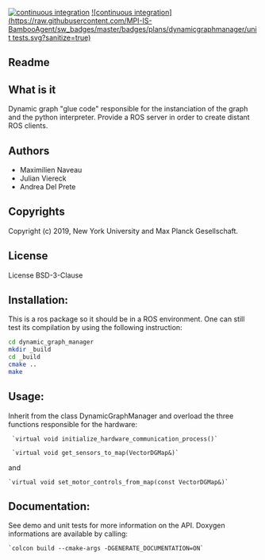 [![continuous integration](https://raw.githubusercontent.com/MPI-IS-BambooAgent/sw_badges/master/badges/plans/dynamicgraphmanager/build.svg?sanitize=true)](url) [![continuous integration](https://raw.githubusercontent.com/MPI-IS-BambooAgent/sw_badges/master/badges/plans/dynamicgraphmanager/unit tests.svg?sanitize=true)](url)

Readme
------

## What is it

Dynamic graph "glue code" responsible for the instanciation of the graph and the
python interpreter. Provide a ROS server in order to create distant ROS clients.

## Authors

- Maximilien Naveau
- Julian Viereck
- Andrea Del Prete

## Copyrights

Copyright (c) 2019, New York University and Max Planck Gesellschaft.

## License

License BSD-3-Clause

## Installation:

This is a ros package so it should be in a ROS environment.
One can still test its compilation by using the following instruction:

```bash
cd dynamic_graph_manager
mkdir _build
cd _build
cmake ..
make
```

## Usage:

Inherit from the class DynamicGraphManager and overload the three functions
responsible for the hardware:

	 `virtual void initialize_hardware_communication_process()`

	 `virtual void get_sensors_to_map(VectorDGMap&)`

and

	`virtual void set_motor_controls_from_map(const VectorDGMap&)`

## Documentation:

See demo and unit tests for more information on the API.
Doxygen informations are available by calling:

	`colcon build --cmake-args -DGENERATE_DOCUMENTATION=ON`
